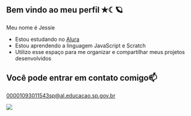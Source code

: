 ## Bem vindo ao meu perfil  ✭☾🪐

Meu nome é Jessie

- Estou estudando no [Alura](https:///www.alura.com.br)
- Estou aprendendo a linguagem JavaScript e Scratch
- Utilizo esse espaço para me organizar e compartilhar meus projetos desenvolvidos

## Você pode entrar em contato comigo📫

00001093011543sp@al.educacao.sp.gov.br

![](https://i.pinimg.com/originals/ca/7c/b5/ca7cb526b8c362367e65b08ffe4fc1ee.gif)

